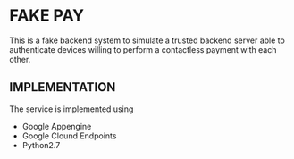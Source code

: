 FAKE PAY
========

This is a fake backend system to simulate a trusted backend server able to
authenticate devices willing to perform a contactless payment with each other.

IMPLEMENTATION
--------------

The service is implemented using
- Google Appengine
- Google Clound Endpoints
- Python2.7

